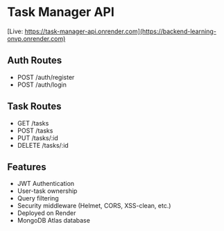 # Task Manager API

[Live: https://task-manager-api.onrender.com](https://backend-learning-onvp.onrender.com)

## Auth Routes
- POST /auth/register
- POST /auth/login

## Task Routes
- GET /tasks
- POST /tasks
- PUT /tasks/:id
- DELETE /tasks/:id

## Features
- JWT Authentication
- User-task ownership
- Query filtering
- Security middleware (Helmet, CORS, XSS-clean, etc.)
- Deployed on Render
- MongoDB Atlas database
